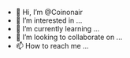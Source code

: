 - 👋 Hi, I’m @Coinonair
- 👀 I’m interested in ...
- 🌱 I’m currently learning ...
- 💞️ I’m looking to collaborate on ...
- 📫 How to reach me ...

<!---
Coinonair/Coinonair is a ✨ special ✨ repository because its `README.md` (this file) appears on your GitHub profile.
You can click the Preview link to take a look at your changes.
--->

